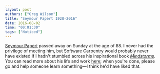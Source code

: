 ```yaml
---
layout: post
authors: ["Greg Wilson"]
title: "Seymour Papert 1928-2016"
date: 2016-08-02
time: "00:01:30"
tags: ["Noticed"]
---
```


[Seymour Papert](https://en.wikipedia.org/wiki/Seymour_Papert) passed away on Sunday at the age of 88.
I never had the privilege of meeting him,
but Software Carpentry would probably never have existed
if I hadn't stumbled across
his inspirational book *[Mindstorms](https://www.amazon.com/Mindstorms-Children-Computers-Powerful-Ideas/dp/0465046746/)*.
You can read more about his life and work [here](http://news.mit.edu/2016/seymour-papert-pioneer-of-constructionist-learning-dies-0801);
when you're done,
please go and help someone learn something&mdash;I think he'd have liked that.
